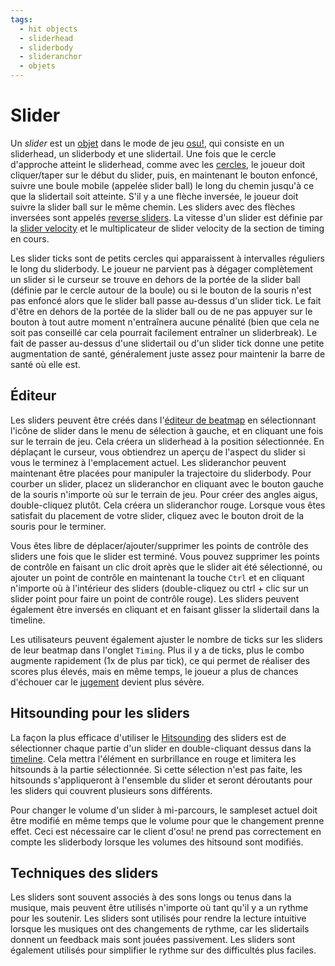 ```yaml
---
tags:
  - hit objects
  - sliderhead
  - sliderbody
  - slideranchor
  - objets
---
```


# Slider

Un *slider* est un [objet](/wiki/Gameplay/Hit_object) dans le mode de jeu [osu!](/wiki/Game_mode/osu!), qui consiste en un sliderhead, un sliderbody et une slidertail. Une fois que le cercle d'approche atteint le sliderhead, comme avec les [cercles](/wiki/Gameplay/Hit_object/Hit_circle), le joueur doit cliquer/taper sur le début du slider, puis, en maintenant le bouton enfoncé, suivre une boule mobile (appelée slider ball) le long du chemin jusqu'à ce que la slidertail soit atteinte. S'il y a une flèche inversée, le joueur doit suivre la slider ball sur le même chemin. Les sliders avec des flèches inversées sont appelés [reverse sliders](/wiki/Gameplay/Hit_object/Slider/Reverse_slider). La vitesse d'un slider est définie par la [slider velocity](/wiki/Gameplay/Hit_object/Slider/Slider_velocity) et le multiplicateur de slider velocity de la section de timing en cours.

Les slider ticks sont de petits cercles qui apparaissent à intervalles réguliers le long du sliderbody. Le joueur ne parvient pas à dégager complètement un slider si le curseur se trouve en dehors de la portée de la slider ball (définie par le cercle autour de la boule) ou si le bouton de la souris n'est pas enfoncé alors que le slider ball passe au-dessus d'un slider tick. Le fait d'être en dehors de la portée de la slider ball ou de ne pas appuyer sur le bouton à tout autre moment n'entraînera aucune pénalité (bien que cela ne soit pas conseillé car cela pourrait facilement entraîner un sliderbreak). Le fait de passer au-dessus d'une slidertail ou d'un slider tick donne une petite augmentation de santé, généralement juste assez pour maintenir la barre de santé où elle est.

## Éditeur

Les sliders peuvent être créés dans l'[éditeur de beatmap](/wiki/Client/Beatmap_editor) en sélectionnant l'icône de slider dans le menu de sélection à gauche, et en cliquant une fois sur le terrain de jeu. Cela créera un sliderhead à la position sélectionnée. En déplaçant le curseur, vous obtiendrez un aperçu de l'aspect du slider si vous le terminez à l'emplacement actuel. Les slideranchor peuvent maintenant être placées pour manipuler la trajectoire du sliderbody. Pour courber un slider, placez un slideranchor en cliquant avec le bouton gauche de la souris n'importe où sur le terrain de jeu. Pour créer des angles aigus, double-cliquez plutôt. Cela créera un slideranchor rouge. Lorsque vous êtes satisfait du placement de votre slider, cliquez avec le bouton droit de la souris pour le terminer.

Vous êtes libre de déplacer/ajouter/supprimer les points de contrôle des sliders une fois que le slider est terminé. Vous pouvez supprimer les points de contrôle en faisant un clic droit après que le slider ait été sélectionné, ou ajouter un point de contrôle en maintenant la touche `Ctrl` et en cliquant n'importe où à l'intérieur des sliders (double-cliquez ou ctrl + clic sur un slider point pour faire un point de contrôle rouge). Les sliders peuvent également être inversés en cliquant et en faisant glisser la slidertail dans la timeline.

Les utilisateurs peuvent également ajuster le nombre de ticks sur les sliders de leur beatmap dans l'onglet `Timing`. Plus il y a de ticks, plus le combo augmente rapidement (1x de plus par tick), ce qui permet de réaliser des scores plus élevés, mais en même temps, le joueur a plus de chances d'échouer car le [jugement](/wiki/Gameplay/Judgement) devient plus sévère.

## Hitsounding pour les sliders

La façon la plus efficace d'utiliser le [Hitsounding](/wiki/Beatmapping/Hitsound) des sliders est de sélectionner chaque partie d'un slider en double-cliquant dessus dans la [timeline](/wiki/Client/Beatmap_editor/Timelines). Cela mettra l'élément en surbrillance en rouge et limitera les hitsounds à la partie sélectionnée. Si cette sélection n'est pas faite, les hitsounds s'appliqueront à l'ensemble du slider et seront déroutants pour les sliders qui couvrent plusieurs sons différents.

Pour changer le volume d'un slider à mi-parcours, le sampleset actuel doit être modifié en même temps que le volume pour que le changement prenne effet. Ceci est nécessaire car le client d'osu! ne prend pas correctement en compte les sliderbody lorsque les volumes des hitsound sont modifiés.

## Techniques des sliders

Les sliders sont souvent associés à des sons longs ou tenus dans la musique, mais peuvent être utilisés n'importe où tant qu'il y a un rythme pour les soutenir. Les sliders sont utilisés pour rendre la lecture intuitive lorsque les musiques ont des changements de rythme, car les slidertails donnent un feedback mais sont jouées passivement. Les sliders sont également utilisés pour simplifier le rythme sur des difficultés plus faciles.
